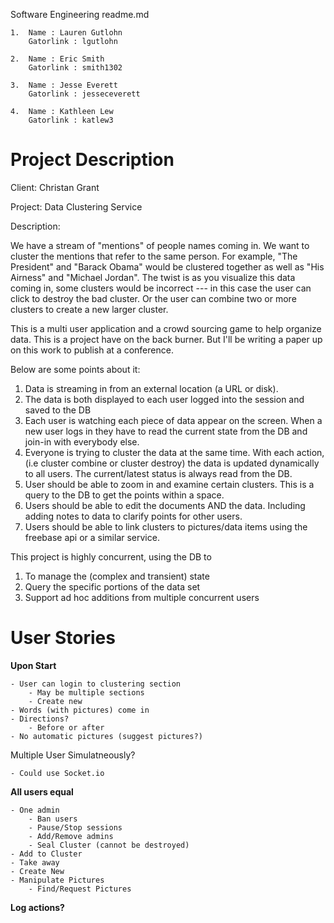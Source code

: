 Software Engineering readme.md

	1.	Name : Lauren Gutlohn
	    Gatorlink : lgutlohn
	
	2.	Name : Eric Smith
	    Gatorlink : smith1302
	
	3.	Name : Jesse Everett
	    Gatorlink : jesseceverett
	
	4.	Name : Kathleen Lew
	    Gatorlink : katlew3

Project Description
==============

Client: Christan Grant

Project: Data Clustering Service

Description:

We have a stream of "mentions" of people names coming in. We want to cluster the mentions that refer to the same person. For example, "The President" and "Barack Obama" would be clustered together as well as "His Airness" and "Michael Jordan". The twist is as you visualize this data coming in, some clusters would be incorrect --- in this case the user can click to destroy the bad cluster. Or the user can combine two or more clusters to create a new larger cluster.

This is a multi user application and a crowd sourcing game to help organize data. This is a project have on the back burner. But I'll be writing a paper up on this work to publish at a conference.

Below are some points about it:
1) Data is streaming in from an external location (a URL or disk).
2) The data is both displayed to each user logged into the session and saved to the DB
3) Each user is watching each piece of data appear on the screen. When a new user logs in they have to read the current state from the DB and join-in with everybody else.
4) Everyone is trying to cluster the data at the same time. With each action, (i.e cluster combine or cluster destroy) the data is updated dynamically to all users. The current/latest status is always read from the DB.
5) User should be able to zoom in and examine certain clusters.  This is a query to the DB to get the points within a space.
6) Users should be able to edit the documents AND the data. Including adding notes to data to clarify points for other users.
7) Users should be able to link clusters to pictures/data items using the freebase api or a similar service. 

This project is highly concurrent, using the DB to
1) To manage the (complex and transient) state
2) Query the specific portions of the data set
3) Support ad hoc additions from multiple concurrent users


User Stories
==============

**Upon Start**

	- User can login to clustering section
		- May be multiple sections
		- Create new
	- Words (with pictures) come in
	- Directions?
		- Before or after
	- No automatic pictures (suggest pictures?)

Multiple User Simulatneously?

	- Could use Socket.io

**All users equal**

	- One admin
		- Ban users
		- Pause/Stop sessions
		- Add/Remove admins
		- Seal Cluster (cannot be destroyed)
	- Add to Cluster
	- Take away
	- Create New
	- Manipulate Pictures
		- Find/Request Pictures

**Log actions?**
